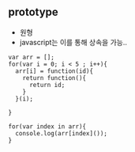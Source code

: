 ## prototype
- 원형
- javascript는 이를 통해 상속을 가능.. 
  
  
```
var arr = [];
for(var i = 0; i < 5 ; i++){
  arr[i] = function(id){
    return function(){
      return id;
    }
  }(i);
  
}

for(var index in arr){
  console.log(arr[index]());
}
```
